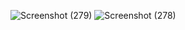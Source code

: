 

![Screenshot (279)](https://github.com/user-attachments/assets/83f0eedf-7d64-4e53-9579-4af44dc06519)
![Screenshot (278)](https://github.com/user-attachments/assets/14d508c3-8493-443d-9c7e-b8121f45e7de)
